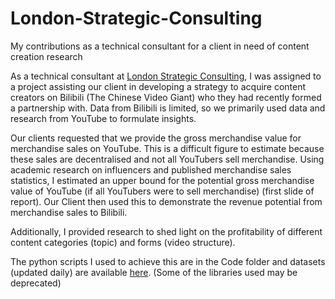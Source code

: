 # London-Strategic-Consulting
My contributions as a technical consultant for a client in need of content creation research  

As a technical consultant at [London Strategic Consulting](https://www.londonstrategicconsulting.com/), I was assigned to a project assisting our client in developing a strategy to acquire content creators on Bilibili (The Chinese Video Giant) who they had recently formed a partnership with. Data from Bilibili is limited, so we primarily used data and research from YouTube to formulate insights. 

Our clients requested that we provide the gross merchandise value for merchandise sales on YouTube. This is a difficult figure to estimate because these sales are decentralised and not all YouTubers sell merchandise. Using academic research on influencers and published merchandise sales statistics, I estimated an upper bound for the potential gross merchandise value of YouTube (if all YouTubers were to sell merchandise) (first slide of report). Our Client then used this to demonstrate the revenue potential from merchandise sales to Bilibili.  

Additionally, I provided research to shed light on the profitability of different content categories (topic) and forms (video structure).

The python scripts I used to achieve this are in the Code folder and datasets (updated daily) are available [here](https://www.kaggle.com/datasets/rsrishav/youtube-trending-video-dataset). (Some of the libraries used may be deprecated) 

